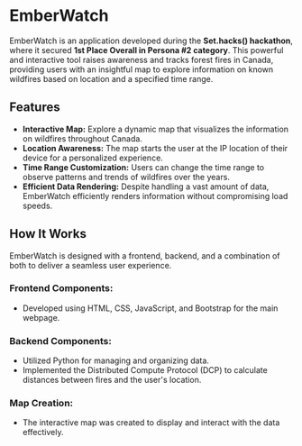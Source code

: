 # EmberWatch
EmberWatch is an application developed during the **Set.hacks() hackathon**, where it secured **1st Place Overall in Persona #2 category**. This powerful and interactive tool raises awareness and tracks forest fires in Canada, providing users with an insightful map to explore information on known wildfires based on location and a specified time range.

## Features
- **Interactive Map:** Explore a dynamic map that visualizes the information on wildfires throughout Canada.
- **Location Awareness:** The map starts the user at the IP location of their device for a personalized experience.
- **Time Range Customization:** Users can change the time range to observe patterns and trends of wildfires over the years.
- **Efficient Data Rendering:** Despite handling a vast amount of data, EmberWatch efficiently renders information without compromising load speeds.

## How It Works
EmberWatch is designed with a frontend, backend, and a combination of both to deliver a seamless user experience.

### Frontend Components:
- Developed using HTML, CSS, JavaScript, and Bootstrap for the main webpage.

### Backend Components:
- Utilized Python for managing and organizing data.
- Implemented the Distributed Compute Protocol (DCP) to calculate distances between fires and the user's location.

### Map Creation:
- The interactive map was created to display and interact with the data effectively.
